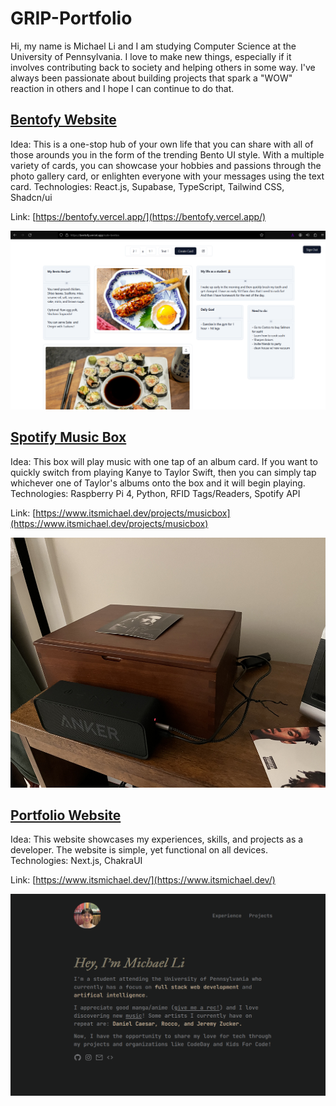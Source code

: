 # GRIP-Portfolio
Hi, my name is Michael Li and I am studying Computer Science at the University of Pennsylvania. I love to make new things, especially if it involves contributing back to society and helping others in some way. I've always been passionate about building projects that spark a "WOW" reaction in others and I hope I can continue to do that. 

## [Bentofy Website](https://bentofy.vercel.app/)
Idea: This is a one-stop hub of your own life that you can share with all of those arounds you in the form of the trending Bento UI style. With a multiple variety of cards, you can showcase your hobbies and passions through the photo gallery card, or enlighten everyone with your messages using the text card.
Technologies: React.js, Supabase, TypeScript, Tailwind CSS, Shadcn/ui

Link: [https://bentofy.vercel.app/](https://bentofy.vercel.app/)

<img src="bento_screenshot.png" alt="Bentofy.vercel.app Preview" width="700px">

## [Spotify Music Box](https://www.itsmichael.dev/projects/musicbox)
Idea: This box will play music with one tap of an album card. If you want to quickly switch from playing Kanye to Taylor Swift, then you can simply tap whichever one of Taylor's albums onto the box and it will begin playing. 
Technologies: Raspberry Pi 4, Python, RFID Tags/Readers, Spotify API

Link: [https://www.itsmichael.dev/projects/musicbox](https://www.itsmichael.dev/projects/musicbox)

<img src="final_setup.jpg" alt="Spotify Music Box Preview" height="400px">

## [Portfolio Website](https://www.itsmichael.dev/)
Idea: This website showcases my experiences, skills, and projects as a developer. The website is simple, yet functional on all devices.
Technologies: Next.js, ChakraUI

Link: [https://www.itsmichael.dev/](https://www.itsmichael.dev/)

<img src="portfolioss.png" alt="Portfolio Website Preview" width="700px">

